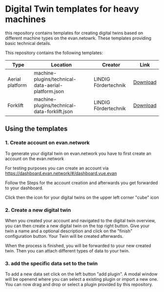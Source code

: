 # Digital Twin templates for heavy machines

this repository contains templates for creating digital twins based on different machine types on the evan.netowrk. These templates providing basic technical details.

This repository contains the following templates:

| Type            | Location                                            | Creator              | Link                                                         |
| --------------- | --------------------------------------------------- | -------------------- | ------------------------------------------------------------ |
| Aerial platform | machine-plugins/technical-data-aerial-platform.json | LINDIG Fördertechnik | [Download](https://raw.githubusercontent.com/evannetwork/heavy-machine-examples/master/machine-plugins/technical-data-aerial-platform.json) |
| Forklift        | machine-plugins/technical-data-forklift.json        | LINDIG Fördertechnik | [Download](https://raw.githubusercontent.com/evannetwork/heavy-machine-examples/master/machine-plugins/technical-data-forklift.json) |

## Using the templates

### 1. Create account on evan.network
To generate your digital twin on evan.network you have to first create an account on the evan.network

For testing purposes you can create an account via https://dashboard.evan.network/#/dashboard.vue.evan

Follow the Steps for the account creation and afterwards you get forwarded to your dashboard.

Click then the icon for your digital twins on the upper left corner "cube" icon


### 2. Create a new digital twin
When you created your account and navigated to the digital twin overview, you can then create a new digital twin on the top right button. Give your twin a name and a optional description and click on the "finish" configuration button. Your Twin will be created afterwards.

When the process is finished, you will be forwarded to your new created twin. Then you can attach different types of data to your twin.



### 3. add the specific data set to the twin
To add a new data set click on the left button "add plugin". A modal window will be openend where you can select a existing plugin or import a new one. You can now drag and drop or select a plugin provided by this repository.